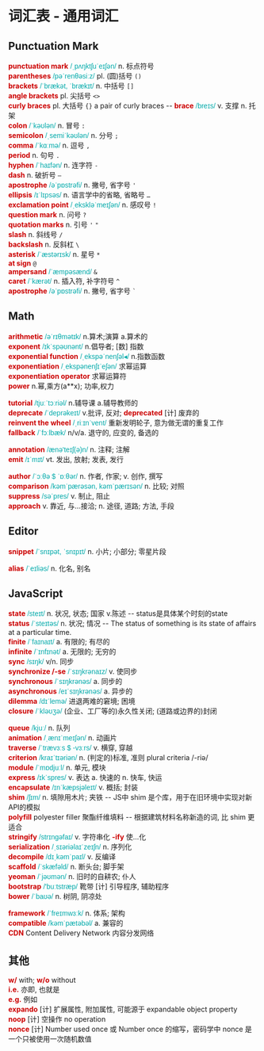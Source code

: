 # 词汇表 - 通用词汇

<style>
  strong { color:#C00; }
  i, em { font-style: normal; font-family:"lucida sans unicode", arial, sans-serif; color: #0aa; }
</style>


## Punctuation Mark

__punctuation mark__  _/ˌpʌŋktʃuˈeɪʃən/_  n. 标点符号  
__parentheses__  _/pəˈrenθəsiːz/_  pl. (圆)括号 `()`  
__brackets__  _/ˈbrækət, ˈbrækɪt/_  n. 中括号 `[]`  
__angle brackets__  pl. 尖括号 `<>`  
__curly braces__  pl. 大括号 `{}`  a pair of curly braces  -- __brace__ _/breɪs/_ v. 支撑 n. 托架  
__colon__  _/ˈkəʊlən/_  n. 冒号 `:`  
__semicolon__  _/ˌsemiˈkəʊlən/_  n. 分号 `;`  
__comma__  _/ˈkɑːmə/_  n. 逗号 `,`  
__period__  n. 句号 `.`  
__hyphen__  _/ˈhaɪfən/_  n. 连字符 `-`  
__dash__  n. 破折号 `–`  
__apostrophe__  _/əˈpɒstrəfi/_  n. 撇号, 省字号 `'`  
__ellipsis__  _/ɪˈlɪpsəs/_  n. 语言学中的省略, 省略号  `…`  
__exclamation point__  _/ˌekskləˈmeɪʃən/_  n. 感叹号 `!`  
__question mark__  n. 问号 `?`  
__quotation marks__  n. 引号 `'` `"`  
__slash__  n. 斜线号 `/`  
__backslash__  n. 反斜杠 `\`  
__asterisk__  _/ˈæstərɪsk/_  n. 星号 `*`  
__at sign__  `@`  
__ampersand__  _/ˈæmpəsænd/_  `&`  
__caret__  _/ˈkærət/_  n. 插入符, 补字符号 `^`  
__apostrophe__  _/əˈpɒstrəfi/_  n. 撇号, 省字号 `` ` ``  


## Math

__arithmetic__  _/əˈrɪθmətɪk/_  n.算术;演算  a.算术的  
__exponent__  _/ɪkˈspəʊnənt/_  n.倡导者; [数] 指数  
__exponential function__  _/ˌekspəˈnenʃəl◂/_  n.指数函数  
__exponentiation__  _/ˌekspənenʃɪˈeʃən/_  求幂运算  
__exponentiation operator__  求幂运算符  
__power__  n.幂,乘方(a**x); 功率,权力  


__tutorial__  _/tjuːˈtɔːriəl/_  n.辅导课 a.辅导教师的  
__deprecate__  _/ˈdeprəkeɪt/_  v.批评, 反对; __deprecated__ [计] 废弃的  
__reinvent the wheel__  _/ˌriːɪnˈvent/_  重新发明轮子, 意为做无谓的重复工作  
__fallback__  _/ˈfɔːlbæk/_  n/v/a. 退守的, 应变的, 备选的  



__annotation__  _/ænə'teɪʃ(ə)n/_  n. 注释; 注解  
__emit__  _/ɪˈmɪt/_  vt. 发出, 放射; 发表, 发行  

__author__  _/ˈɔːθə $ ˈɒːθər/_  n. 作者, 作家; v. 创作, 撰写  
__comparison__  _/kəmˈpærəsən, kəmˈpærɪsən/_  n. 比较; 对照  
__suppress__  _/səˈpres/_  v. 制止, 阻止  
__approach__  v. 靠近, 与...接洽; n. 途径, 道路; 方法, 手段  


## Editor

__snippet__  _/ˈsnɪpət, ˈsnɪpɪt/_  n. 小片; 小部分; 零星片段  


__alias__  _/ˈeɪliəs/_  n. 化名, 别名  



## JavaScript

__state__  _/steɪt/_  n. 状况, 状态; 国家 v.陈述  -- status是具体某个时刻的state  
__status__  _/ˈsteɪtəs/_  n. 状况; 情况  -- The status of something is its state of affairs at a particular time.  
__finite__  _/ˈfaɪnaɪt/_  a. 有限的; 有尽的  
__infinite__  _/ˈɪnfɪnət/_  a. 无限的; 无穷的  
__sync__  _/sɪŋk/_  v/n. 同步  
__synchronize /-se__  _/ˈsɪŋkrənaɪz/_  v. 使同步  
__synchronous__  _/ˈsɪŋkrənəs/_  a. 同步的  
__asynchronous__  _/eɪˈsɪŋkrənəs/_  a. 异步的  
__dilemma__  _/dɪˈlemə/_  进退两难的窘境; 困境  
__closure__  _/ˈkləʊʒə/_   (企业、工厂等的)永久性关闭; (道路或边界的)封闭  

__queue__  _/kjuː/_  n. 队列  
__animation__  _/ˌænɪˈmeɪʃən/_  n. 动画片  
__traverse__  _/ˈtrævɜːs $ -vɜːrs/_  v. 横穿, 穿越  
__criterion__  _/kraɪˈtɪəriən/_  n. (判定的)标准, 准则  <span class="br">plural criteria /-riə/</span>  
__module__  _/ˈmɒdjuːl/_  n. 单元, 模块  
__express__  _/ɪkˈspres/_  v. 表达 a. 快速的 n. 快车, 快运  
__encapsulate__  _/ɪnˈkæpsjəleɪt/_  v. 概括; 封装  
__shim__  _/ʃɪm/_  n. 填隙用木片; 夹铁  -- JS中 shim 是个库，用于在旧环境中实现对新API的模拟  
__polyfill__  polyester filler 聚酯纤维填料  -- 根据建筑材料名称新造的词, 比 shim 更适合  
__stringify__  _/strɪngəfaɪ/_  v. 字符串化  __-ify__ 使…化  
__serialization__  _/ˌsɪəriəlaɪˈzeɪʃn/_  n. 序列化  
__decompile__  _/dɪˌkəmˈpaɪl/_  v. 反编译  
__scaffold__  _/ˈskæfəld/_  n. 断头台; 脚手架  
__yeoman__  _/ˈjəʊmən/_  n. 旧时的自耕农; 仆人  
__bootstrap__  _/'buːtstræp/_  靴带 [计] 引导程序, 辅助程序  
__bower__  _/ˈbaʊə/_  n. 树阴, 阴凉处  


__framework__  _/ˈfreɪmwɜːk/_  n. 体系; 架构  
__compatible__  _/kəmˈpætəbəl/_  a. 兼容的  
__CDN__   Content Delivery Network 内容分发网络  




## 其他

__w/__  with;  __w/o__ without  
__i.e.__  亦即, 也就是  
__e.g.__  例如  
__expando__  [计] 扩展属性, 附加属性, 可能源于 expandable object property  
__noop__  [计] 空操作 no operation  
__nonce__ [计] Number used once 或 Number once 的缩写，密码学中 nonce 是一个只被使用一次随机数值  

